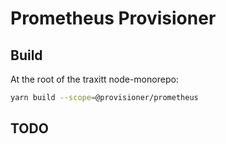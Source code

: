 # Prometheus Provisioner

## Build

At the root of the traxitt node-monorepo:

```bash
yarn build --scope=@provisioner/prometheus
```

## TODO
